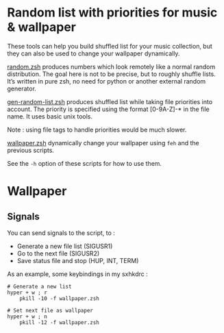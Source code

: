 # Random list with priorities for music & wallpaper

These tools can help you build shuffled list for your music collection,
but they can also be used to change your wallpaper dynamically.

[random.zsh](https://github.com/chimay/scripts/blob/master/zsh/random.zsh)
produces numbers which look remotely like a normal random distribution.
The goal here is not to be precise, but to roughly shuffle lists.
It’s written in pure zsh, no need for python or another external
random generator.

[gen-random-list.zsh](https://github.com/chimay/scripts/blob/master/zsh/gen-random-list.zsh)
produces shuffled list while taking file priorities into account. The
priority is specified using the format [0-9A-Z]-\* in the file name. It
uses basic unix tools.

Note : using file tags to handle priorities would be much slower.

[wallpaper.zsh](https://github.com/chimay/scripts/blob/master/zsh/wallpaper.zsh)
dynamically change your wallpaper using `feh` and the previous scripts.

See the `-h` option of these scripts for how to use them.

# Wallpaper

## Signals

You can send signals to the script, to :

- Generate a new file list (SIGUSR1)
- Go to the next file (SIGUSR2)
- Save status file and stop (HUP, INT, TERM)

As an example, some keybindings in my sxhkdrc :

```
# Generate a new list
hyper + w ; r
	pkill -10 -f wallpaper.zsh

# Set next file as wallpaper
hyper + w ; n
	pkill -12 -f wallpaper.zsh
```
